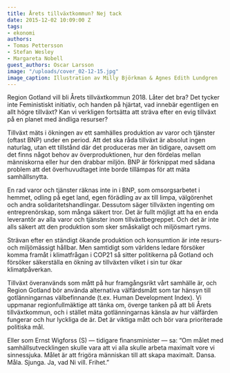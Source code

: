 ```yaml
---
title: Årets tillväxtkommun? Nej tack
date: 2015-12-02 10:09:00 Z
tags:
- ekonomi
authors:
- Tomas Pettersson
- Stefan Wesley
- Margareta Nobell
guest_authors: Oscar Larsson
image: "/uploads/cover_02-12-15.jpg"
image_caption: Illustration av Milly Björkman & Agnes Edith Lundgren
---
```


Region Gotland vill bli Årets tillväxtkommun 2018. Låter det bra? Det tycker inte Feministiskt initiativ, och handen på hjärtat, vad innebär egentligen en allt högre tillväxt? Kan vi verkligen fortsätta att sträva efter en evig tillväxt på en planet med ändliga resurser?

Tillväxt mäts i ökningen av ett samhälles produktion av varor och tjänster (oftast BNP) under en period. Att det ska råda tillväxt är absolut ingen naturlag, utan ett tillstånd där det produceras mer än tidigare, oavsett om det finns något behov av överproduktionen, hur den fördelas mellan människorna eller hur den drabbar miljön. BNP är förknippat med sådana problem att det överhuvudtaget inte borde tillämpas för att mäta samhällsnytta.

En rad varor och tjänster räknas inte in i BNP, som omsorgsarbetet i hemmet, odling på eget land, egen förädling av ax till limpa, välgörenhet och andra solidaritetshandlingar. Dessutom säger tillväxten ingenting om entreprenörskap, som många säkert tror. Det är fullt möjligt att ha en enda leverantör av alla varor och tjänster inom tillväxtbegreppet. Och det är inte alls säkert att den produktion som sker småskaligt och miljösmart ryms.

Strävan efter en ständigt ökande produktion och konsumtion är inte resurs- och miljömässigt hållbar. Men samtidigt som världens ledare försöker komma framåt i klimatfrågan i COP21 så sitter politikerna på Gotland och försöker säkerställa en ökning av tillväxten vilket i sin tur ökar klimatpåverkan.

Tillväxt överanvänds som mått på hur framgångsrikt vårt samhälle är, och Region Gotland bör använda alternativa välfärdsmått som tar hänsyn till gotlänningarnas välbefinnande (t.ex. Human Development Index). Vi uppmanar regionfullmäktige att tänka om, överge tanken på att bli Årets tillväxtkommun, och i stället mäta gotlänningarnas känsla av hur välfärden fungerar och hur lyckliga de är. Det är viktiga mått och bör vara prioriterade politiska mål.

Eller som Ernst Wigforss (S) — tidigare finansminister — sa: “Om målet med samhällsutvecklingen skulle vara att vi alla skulle arbeta maximalt vore vi sinnessjuka. Målet är att frigöra människan till att skapa maximalt. Dansa. Måla. Sjunga. Ja, vad Ni vill. Frihet.”